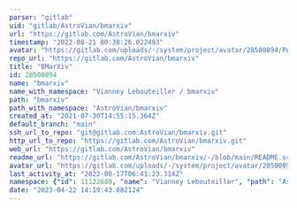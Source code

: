 ```yaml
---
parser: "gitlab"
uid: "gitlab/AstroVian/bmarxiv"
url: "https://gitlab.com/AstroVian/bmarxiv"
timestamp: "2022-08-21 00:38:26.022493"
avatar: "https://gitlab.com/uploads/-/system/project/avatar/28500894/PAph_dog.gif"
repo_url: "https://gitlab.com/AstroVian/bmarxiv"
title: "BMarXiv"
id: 28500894
name: "bmarxiv"
name_with_namespace: "Vianney Lebouteiller / bmarxiv"
path: "bmarxiv"
path_with_namespace: "AstroVian/bmarxiv"
created_at: "2021-07-30T14:55:15.364Z"
default_branch: "main"
ssh_url_to_repo: "git@gitlab.com:AstroVian/bmarxiv.git"
http_url_to_repo: "https://gitlab.com/AstroVian/bmarxiv.git"
web_url: "https://gitlab.com/AstroVian/bmarxiv"
readme_url: "https://gitlab.com/AstroVian/bmarxiv/-/blob/main/README.org"
avatar_url: "https://gitlab.com/uploads/-/system/project/avatar/28500894/PAph_dog.gif"
last_activity_at: "2022-08-17T06:41:23.314Z"
namespace: {"id": 11122689, "name": "Vianney Lebouteiller", "path": "AstroVian", "kind": "user", "full_path": "AstroVian", "parent_id": null, "avatar_url": "/uploads/-/system/user/avatar/8289481/avatar.png", "web_url": "https://gitlab.com/AstroVian"}
date: "2023-04-22 14:19:43.882124"
---
```

